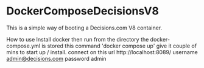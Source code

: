 # DockerComposeDecisionsV8
This is a simple way of booting a Decisions.com V8 container. 

How to use
Install docker
then run from the directory the docker-compose.yml is stored this command 'docker compose up'
give it couple of mins to start up / install. 
connect on this url http://localhost:8089/ username admin@decisions.com password admin

